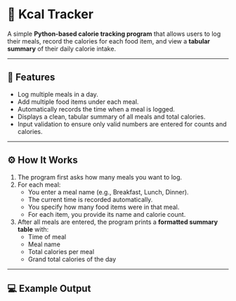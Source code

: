 # 🥗 Kcal Tracker

A simple **Python-based calorie tracking program** that allows users to log their meals, record the calories for each food item, and view a **tabular summary** of their daily calorie intake.

---

## 📜 Features

- Log multiple meals in a day.  
- Add multiple food items under each meal.  
- Automatically records the time when a meal is logged.  
- Displays a clean, tabular summary of all meals and total calories.  
- Input validation to ensure only valid numbers are entered for counts and calories.

---

## ⚙️ How It Works

1. The program first asks how many meals you want to log.  
2. For each meal:
   - You enter a meal name (e.g., Breakfast, Lunch, Dinner).
   - The current time is recorded automatically.
   - You specify how many food items were in that meal.
   - For each item, you provide its name and calorie count.
3. After all meals are entered, the program prints a **formatted summary table** with:
   - Time of meal  
   - Meal name  
   - Total calories per meal  
   - Grand total calories of the day  

---

## 💻 Example Output




